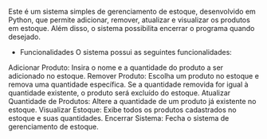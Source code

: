 Este é um sistema simples de gerenciamento de estoque, desenvolvido em Python, que permite adicionar, remover, atualizar e visualizar os produtos em estoque. Além disso, o sistema possibilita encerrar o programa quando desejado.

- Funcionalidades
O sistema possui as seguintes funcionalidades:

Adicionar Produto: Insira o nome e a quantidade do produto a ser adicionado no estoque.
Remover Produto: Escolha um produto no estoque e remova uma quantidade específica. Se a quantidade removida for igual à quantidade existente, o produto será excluído do estoque.
Atualizar Quantidade de Produtos: Altere a quantidade de um produto já existente no estoque.
Visualizar Estoque: Exibe todos os produtos cadastrados no estoque e suas quantidades.
Encerrar Sistema: Fecha o sistema de gerenciamento de estoque.
